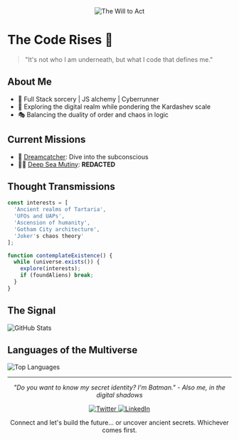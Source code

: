 <div align="center">
    <img src="https://s1.gifyu.com/images/SBDPd.gif" alt="The Will to Act">
</div>


# The Code Rises 🦇

> "It's not who I am underneath, but what I code that defines me."

## About Me

- 🚀 Full Stack sorcery | JS alchemy | Cyberrunner
- 🌌 Exploring the digital realm while pondering the Kardashev scale
- 🎭 Balancing the duality of order and chaos in logic

## Current Missions

- 🌙 [Dreamcatcher](https://dreamcatcher-ai.vercel.app/): Dive into the subconscious
- 🏴‍☠️ [Deep Sea Mutiny](https://therealadil.com): **REDACTED**

## Thought Transmissions

```javascript
const interests = [
  'Ancient realms of Tartaria',
  'UFOs and UAPs',
  'Ascension of humanity',
  'Gotham City architecture',
  'Joker's chaos theory'
];

function contemplateExistence() {
  while (universe.exists()) {
    explore(interests);
    if (foundAliens) break;
  }
}
```

## The Signal

![GitHub Stats](https://github-readme-stats.vercel.app/api?username=therealadil&show_icons=true&theme=dark)

## Languages of the Multiverse

![Top Languages](https://github-readme-stats.vercel.app/api/top-langs/?username=therealadil&layout=compact&theme=dark)

---

<p align="center">
  <i>"Do you want to know my secret identity? I'm Batman." - Also me, in the digital shadows</i>
</p>

<p align="center">
  <a href="https://twitter.com/therealadil" target="_blank">
    <img src="https://img.shields.io/badge/Join_the_League-%231DA1F2.svg?&style=for-the-badge&logo=twitter&logoColor=white" alt="Twitter">
  </a>
  <a href="https://www.linkedin.com/in/therealadil/" target="_blank">
    <img src="https://img.shields.io/badge/Gotham_Network-%230077B5.svg?&style=for-the-badge&logo=linkedin&logoColor=white" alt="LinkedIn">
  </a>
</p>

<p align="center">
  Connect and let's build the future... or uncover ancient secrets. Whichever comes first.
</p>
